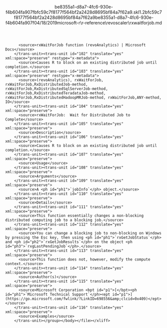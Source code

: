 <?xml version="1.0"?><xliff version="1.2" xmlns="urn:oasis:names:tc:xliff:document:1.2" xmlns:xsi="http://www.w3.org/2001/XMLSchema-instance" xsi:schemaLocation="urn:oasis:names:tc:xliff:document:1.2 xliff-core-1.2-transitional.xsd"><file datatype="xml" original="rxwaitforjob.md" source-language="en-US" target-language="en-US"><header><tool tool-id="mdxliff" tool-name="mdxliff" tool-version="1.0-d1654b2" tool-company="Microsoft" /><xliffext:skl_file_name xmlns:xliffext="urn:microsoft:content:schema:xliffextensions">be8355a1-d8a7-4fc6-930e-f4b604fa907fbfc59c7f8177f564bf2a2428d8695bf84a7f62a9.skl</xliffext:skl_file_name><xliffext:version xmlns:xliffext="urn:microsoft:content:schema:xliffextensions">1.2</xliffext:version><xliffext:ms.openlocfilehash xmlns:xliffext="urn:microsoft:content:schema:xliffextensions">bfc59c7f8177f564bf2a2428d8695bf84a7f62a9</xliffext:ms.openlocfilehash><xliffext:ms.sourcegitcommit xmlns:xliffext="urn:microsoft:content:schema:xliffextensions">be8355a1-d8a7-4fc6-930e-f4b604fa907f</xliffext:ms.sourcegitcommit><xliffext:ms.lasthandoff xmlns:xliffext="urn:microsoft:content:schema:xliffextensions">04/18/2019</xliffext:ms.lasthandoff><xliffext:ms.openlocfilepath xmlns:xliffext="urn:microsoft:content:schema:xliffextensions">microsoft-r\r-reference\revoscaler\rxwaitforjob.md</xliffext:ms.openlocfilepath></header><body><group id="content" extype="content"><trans-unit id="101" translate="yes" xml:space="preserve" restype="x-metadata">
          <source>rxWaitForJob function (revoAnalytics) | Microsoft Docs</source>
        </trans-unit><trans-unit id="102" translate="yes" xml:space="preserve" restype="x-metadata">
          <source>Causes R to block on an existing distributed job until completion.</source>
        </trans-unit><trans-unit id="103" translate="yes" xml:space="preserve" restype="x-metadata">
          <source>(revoAnalytics), rxWaitForJob, rxWaitForJob,RxDistributedJob-method, rxWaitForJob,RxDistributedSqlServerJob-method, rxWaitForJob,RxDistributedTeradataJob-method, rxWaitForJob,RxDistributedHadoopMRJob-method, rxWaitForJob,ANY-method, IO</source>
        </trans-unit><trans-unit id="104" translate="yes" xml:space="preserve">
          <source>rxWaitForJob:  Wait for Distributed Job to Complete</source>
        </trans-unit><trans-unit id="105" translate="yes" xml:space="preserve">
          <source>Description</source>
        </trans-unit><trans-unit id="106" translate="yes" xml:space="preserve">
          <source>Causes R to block on an existing distributed job until completion.</source>
        </trans-unit><trans-unit id="107" translate="yes" xml:space="preserve">
          <source>Usage</source>
        </trans-unit><trans-unit id="108" translate="yes" xml:space="preserve">
          <source>Arguments</source>
        </trans-unit><trans-unit id="109" translate="yes" xml:space="preserve">
          <source>A <ph id="ph1">`jobInfo`</ph> object.</source>
        </trans-unit><trans-unit id="110" translate="yes" xml:space="preserve">
          <source>Details</source>
        </trans-unit><trans-unit id="111" translate="yes" xml:space="preserve">
          <source>This function essentially changes a non-blocking distributed computing job to a blocking job.</source>
        </trans-unit><trans-unit id="112" translate="yes" xml:space="preserve">
          <source>You can change a blocking job to non-blocking on Windows by pressing the Esc key, then using <ph id="ph1">`rxGetJobStatus`</ph> and <ph id="ph2">`rxGetJobResults`</ph> on the object <ph id="ph3">`rxgLastPendingJob`</ph>.</source>
        </trans-unit><trans-unit id="113" translate="yes" xml:space="preserve">
          <source>This function does not, however, modify the compute context.</source>
        </trans-unit><trans-unit id="114" translate="yes" xml:space="preserve">
          <source>Author(s)</source>
        </trans-unit><trans-unit id="115" translate="yes" xml:space="preserve">
          <source>Microsoft Corporation <bpt id="p1">[</bpt><ph id="ph1">`Microsoft Technical Support`</ph><ept id="p1">](https://go.microsoft.com/fwlink/?LinkID=698556&amp;clcid=0x409)</ept></source>
        </trans-unit><trans-unit id="116" translate="yes" xml:space="preserve">
          <source>Examples</source>
        </trans-unit></group></body></file></xliff>